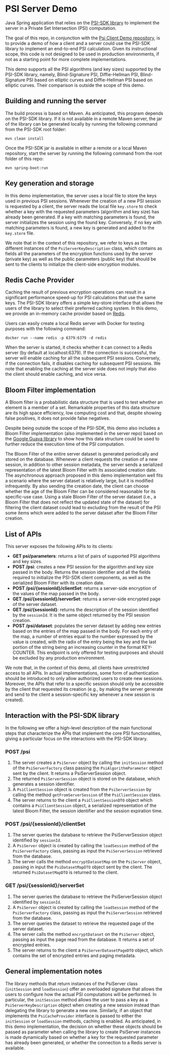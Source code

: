 # PSI Server Demo

Java Spring application that relies on the [PSI-SDK library](https://github.com/alessandropellegrini/psi-sdk)
to implement the server in a Private Set Intersection (PSI) computation.

The goal of this repo, in conjunction with the [Psi Client Demo repository](https://github.com/alessandropellegrini/psi-demo-client),
is to provide a demo of how a client and a server could use the PSI-SDK library
to implement an end-to-end PSI calculation. Given its instructional scope,
this code is not designed to be used in production environments, if not as a
starting point for more complete implementations.

This demo supports all the PSI algorithms (and key sizes) supported by the PSI-SDK library, namely,
Blind-Signature PSI, Diffie-Hellman PSI, Blind-Signature PSI based on elliptic curves and Diffie-Hellman PSI based
on elliptic curves. Their comparison is outside the scope of this demo.

## Building and running the server
The build process is based on Maven. As anticipated, this program depends on the
PSI-SDK library. If it is not available in a remote Maven server, the jar of the library can
be generated locally by running the following command from the PSI-SDK root folder:

    mvn clean install

Once the PSI-SDK jar is available in either a remote or a local Maven repository, start the 
server by running the following command from the root folder of this repo:

    mvn spring-boot:run

## Key generation and storage
In this demo implementation, the server uses a local file to store the keys used in previous 
PSI sessions. Whenever the creation of a new PSI session is requested by a client, the server
reads the local file <code>key.store</code> to check whether a key with the requested parameters 
(algorithm and key size) has already been generated. If a key with matching parameters is found,
the server initializes the session using the found key. Conversely, if no key with 
matching parameters is found, a new key is generated and added to the <code>key.store</code> file. 

We note that in the context of this repository, we refer to keys as the different instances of
the <code>PsiServerKeyDescription</code> class, which contains as fields all the parameters of the 
encryption functions used by the server (private key) as well as the public parameters 
(public key) that should be sent to the clients to initialize the client-side encryption 
modules.

## Redis Cache Provider
Caching the result of previous encryption operations can result in a significant
performance speed-up for PSI calculations that use the same keys.
The PSI-SDK library offers a simple key-store interface that allows the
users of the library to select their preferred caching system. In this demo, we provide
an in-memory cache provider based on [Redis](https://github.com/redis/redis).

Users can easily create a local Redis server with Docker for testing purposes with the following command:

    docker run --name redis -p 6379:6379 -d redis

When the server is started, it checks whether it can connect to a Redis server (by default at localhost:6379).
If the connection is successful, the server will enable caching for all the subsequent
PSI sessions. Conversely, if the connection fails, it disables caching for subsequent 
PSI sessions. We note that enabling the caching at the server side does not imply that 
also the client should enable caching, and vice versa.

## Bloom Filter implementation
A Bloom filter is a probabilistic data structure that is used to test whether an element is a member of a set.
Remarkable properties of this data structure are its high space efficiency, low computing cost and that, despite showing
false positives, it does not provide false negatives.

Despite being outside the scope of the PSI-SDK, this demo also includes a
Bloom Filter implementation (also implemented in the server repo) based on the
[Google Guava library](https://github.com/google/guava) to show how this data
structure could be used to further reduce the execution time of the PSI computation.

The Bloom Filter of the entire server dataset is generated periodically and stored on the database.
Whenever a client requests the creation of a new session, in addition to other session metadata,
the server sends a serialized representation of the latest Bloom Filter with its associated
creation date. The asynchronous approach proposed in this demo implementation well fits a 
scenario where the server dataset is relatively large, but it is modified
infrequently. By also sending the creation date, the client can choose whether the age of the 
Bloom Filter can be considered reasonable for its specific-use case. Using a stale Bloom Filter 
of the server dataset (i.e., a Bloom Filter that does not reflect the updated state of the dataset) 
for filtering the client dataset could lead to excluding from the result of the PSI some items
which were added to the server dataset after the Bloom Filter creation.

## List of APIs
This server exposes the following APIs to its clients:
- **GET psi/parameters**: returns a list of pairs of supported PSI algorithms and key sizes.
- **POST /psi**: creates a new PSI session for the algorithm and key size passed in the body. Returns the session 
identifier and all the fields required to initialize the PSI-SDK client components, as well as the serialized Bloom Filter
with its creation date.
- **POST /psi/{sessionId}/clientSet**: returns a server-side encryption of the values of the map passed in the body.
- **GET /psi/{sessionId}/serverSet**: returns a server-side encrypted page of the server dataset.
- **GET /psi/{sessionId}**: returns the description of the session identified by the <code>sessionId</code>.
It is the same object returned by the PSI session creation.
- **POST /psi/dataset**: populates the server dataset by adding new entries based on the entries of the map passed 
in the body. For each entry of the map, a number of entries equal to the number expressed by the value is created, with 
the radix of the entry being the key and the last portion of the string being an increasing counter in the format 
KEY-COUNTER. This endpoint is only offered for testing purposes and should be excluded by any production environment.

We note that, in the context of this demo, all clients have unrestricted access to all APIs.
In actual implementations, some form of authentication should be introduced to only allow
authorized users to create new sessions.
Moreover, the APIs that refer to a specific session should only be accessible by the client that requested
its creation (e.g., by making the server generate and send to the client a session-specific
key whenever a new session is created).

## Interaction with the PSI-SDK library
In the following we offer a high-level description of the main functional steps that characterize the APIs 
that implement the core PSI functionalities, giving a particular focus on the interactions with the PSI-SDK library.   

### POST /psi
1. The server creates a <code>PsiServer</code> object by calling the <code>initSession</code> method 
of the <code>PsiServerFactory</code> class passing the <code>PsiAlgorithmParameter</code> object sent by the client.
It returns a PsiServerSession object.
2. The returned <code>PsiServerSession</code> object is stored on the database, 
which generates a session identifier.
3. A <code>PsiClientSession</code> object is created from the <code>PsiServerSession</code> by calling the method
<code>getFromServerSession</code> of the <code>PsiClientSession</code> class.
4. The server returns to the client a <code>PsiClientSessionDTO</code> object which contains a
<code>PsiClientSession</code> object, a serialized representation of the latest Bloom Filter,
the session identifier and the session expiration time.

### POST /psi/{sessionId}/clientSet
1. The server queries the database to retrieve the PsiServerSession object identified by <code>sessionId</code>.
2. A <code>PsiServer</code> object is created by calling the <code>loadSession</code> method
of the <code>PsiServerFactory</code> class, passing as input the <code>PsiServerSession</code> retrieved from the database.
3. The server calls the method <code>encryptDatasetMap</code> on the <code>PsiServer</code> object, passing in input
the <code>PsiDatasetMapDTO</code> object sent by the client. The returned <code>PsiDatasetMapDTO</code> is returned to the client.

### GET /psi/{sessionId}/serverSet
1. The server queries the database to retrieve the PsiServerSession object identified by <code>sessionId</code>.
2. A <code>PsiServer</code> object is created by calling the <code>loadSession</code> method
   of the <code>PsiServerFactory</code> class, passing as input the <code>PsiServerSession</code> retrieved from the database.
3. The server queries the dataset to retrieve the requested page of the server dataset.
4. The server calls the method <code>encryptDataset</code> on the <code>PsiServer</code> object, passing as input
the page read from the database. It returns a set of encrypted entries. 
5. The server returns to the client a <code>PsiServerDatasetPageDTO</code> object, which contains the 
set of encrypted entries and paging metadata.

## General implementation notes
The library methods that return instances of the PsiServer class (<code>initSession</code> and 
<code>loadSession</code>) offer an overloaded signature that allows the users to configure how the actual 
PSI computations will be performed. In particular, the <code>initSession</code> method
allows the user to pass a key as a <code>PsiServerKeyDescription</code> object when creating a new
session instead than delegating the library to generate a new one. Similarly, if an object that
implements the <code>PsiCacheProvider</code> interface is passed to either the <code>initSession</code> or
<code>loadSession</code> methods, caching is enabled. As anticipated, in this demo implementation, the decision
on whether these objects should be passed as parameter when calling the library to create PsiServer instances 
is made dynamically based on whether a key for the requested parameter has already been generated,
or whether the connection to a Redis server is available.

